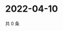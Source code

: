 # 2022-04-10

共 0 条

<!-- BEGIN WEIBO -->
<!-- 最后更新时间 Sun Apr 10 2022 00:01:22 GMT+0800 (China Standard Time) -->

<!-- END WEIBO -->
